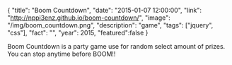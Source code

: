 {
  "title": "Boom Countdown",
  "date": "2015-01-07 12:00:00",
  "link": "http://nppi3enz.github.io/boom-countdown/",
  "image": "/img/boom_countdown.png",
  "description": "game",
  "tags": ["jquery", "css"],
  "fact": "",
  "year": 2015,
  "featured":false
}

Boom Countdown is a party game use for random select amount of prizes. You can stop anytime before BOOM!!